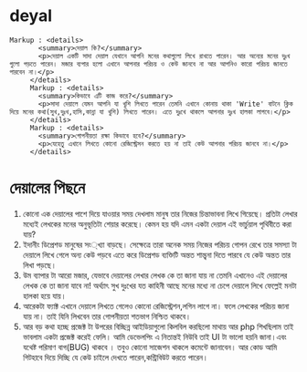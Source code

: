 # deyal
    Markup : <details>
           <summary>দেয়াল কি?</summary>
           <p>দেয়াল একটি সাদা দেয়াল যেখানে আপনি মনের কথাগুলো লিখে রাখতে পারেন। আর অন্যের মনের দুঃখ গুলো পড়তে পারেন। মজার ব্যপার হলো এখানে আপনার পরিচয় ও কেউ জানবে না আর আপনিও কারো পরিচয় জানতে পারবেন না।</p>
         </details>
         Markup : <details>
           <summary>কিভাবে এটি কাজ করে?</summary>
           <p>সাদা দেয়ালে যেমন আপনি যা খুশি লিখতে পারেন তেমনি এখানে কোনায় থাকা 'Write' বাটনে ক্লিক দিয়ে মনের কথা(সুখ,দুঃখ,হাসি,কান্না যা খুশি) লিখতে পারেন। এতে দুঃখে থাকলে আপনার দুঃখ হালকা লাগবে।</p>
         </details>
         Markup : <details>
           <summary>গোপনীয়তা রক্ষা কিভাবে হবে?</summary>
           <p>যেহেতু এখানে লিখতে কোনো রেজিস্ট্রেসন করতে হয় না তাই কেউ আপনার পরিচয় জানবে না।</p>
         </details>
 # দেয়ালের পিছনে 
1. কোনো এক দেয়ালের পাশে দিয়ে যাওয়ার সময় দেখলাম মানুষ তার নিজের চিন্তাভাবনা লিখে গিয়েছে। প্রতিটা লেখার মধ্যেই লেখকের মনের অনুভূতিটা শেয়ার করেছে। কেমন হয় যদি এমন একটা দেয়াল এই ভার্চুয়াল পৃথিবীতে করা যায়?
2. ইদানীং ডিপ্রেশড মানুষের সং্খ্যা বাড়ছে। সেক্ষেত্রে তারা অনেক সময় নিজের পরিচয় গোপন রেখে তার সমস্যা টা দেয়ালে লিখে গেলে অন্য কেউ পড়বে এতে করে ডিপ্রেশড ব্যক্তিটি অন্তত শান্ত্বনা দিতে পারবে যে কেউ অন্তত তার লিখা পড়ছে। 
3. উম ব্যাপার টা আরো মজার, যেভাবে দেয়ালের লেখার লেখক কে তা জানা যায় না তেমনি এখানেও এই দেয়ালের লেখক কে তা জানা যাবে না! অর্থ্যাৎ সুখ দুঃখের যত কাহিনী আছে মনের মধ্যে না চেপে দেয়ালে লিখে ফেল্লেই মনটা হালকা হয়ে যায়। 
4. আরেকটা ফ্যাক্ট এখানে দেয়ালে লিখতে গেলেও কোনো রেজিস্ট্রেশন,লগিন লাগে না। ফলে লেখকের পরিচয় জানা যায় না। তাই যিনি লিখবেন তার গোপনীয়তা শতভাগ নিশ্চিত থাকবে। 
5. আর বড় কথা হচ্ছে প্রজেক্ট টা উপরের বিচ্ছিন্ন আইডিয়াগুলো কিলবিল করছিলো মাথায় আর php শিখছিলাম তাই ভাবলাম একটা প্রজেক্ট করেই ফেলি। আমি ডেভেলপিং এ নিতান্তই নিউবি তাই UI টা ভালো হয়নি জানা।এবং যথেষ্ট পরিমাণ বাগ(BUG) থাকবে ।  তবুও কোনো সাজেশন থাকলে কমেন্টে জানাবেন। আর কোড আমি গিটহাবে দিয়ে দিচ্ছি যে কেউ চাইলে দেখতে পারেন,কন্ট্রিবিউট করতে পারেন।
